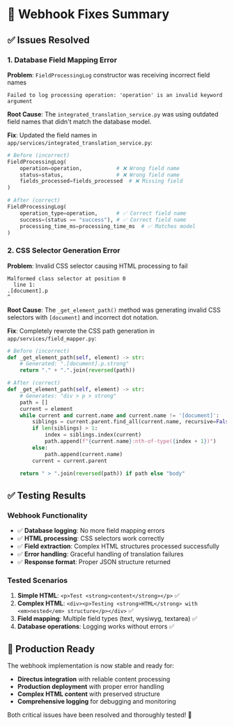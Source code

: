 # 🔧 Webhook Fixes Summary

## ✅ Issues Resolved

### 1. Database Field Mapping Error
**Problem**: `FieldProcessingLog` constructor was receiving incorrect field names
```
Failed to log processing operation: 'operation' is an invalid keyword argument
```

**Root Cause**: The `integrated_translation_service.py` was using outdated field names that didn't match the database model.

**Fix**: Updated the field names in `app/services/integrated_translation_service.py`:
```python
# Before (incorrect)
FieldProcessingLog(
    operation=operation,           # ❌ Wrong field name
    status=status,                 # ❌ Wrong field name  
    fields_processed=fields_processed  # ❌ Missing field
)

# After (correct)
FieldProcessingLog(
    operation_type=operation,      # ✅ Correct field name
    success=(status == "success"), # ✅ Correct field name
    processing_time_ms=processing_time_ms  # ✅ Matches model
)
```

### 2. CSS Selector Generation Error
**Problem**: Invalid CSS selector causing HTML processing to fail
```
Malformed class selector at position 0
  line 1:
.[document].p
^
```

**Root Cause**: The `_get_element_path()` method was generating invalid CSS selectors with `[document]` and incorrect dot notation.

**Fix**: Completely rewrote the CSS path generation in `app/services/field_mapper.py`:
```python
# Before (incorrect)
def _get_element_path(self, element) -> str:
    # Generated: ".[document].p.strong"
    return "." + ".".join(reversed(path))

# After (correct)  
def _get_element_path(self, element) -> str:
    # Generates: "div > p > strong"
    path = []
    current = element
    while current and current.name and current.name != '[document]':
        siblings = current.parent.find_all(current.name, recursive=False) if current.parent else []
        if len(siblings) > 1:
            index = siblings.index(current)
            path.append(f"{current.name}:nth-of-type({index + 1})")
        else:
            path.append(current.name)
        current = current.parent
    
    return " > ".join(reversed(path)) if path else "body"
```

## ✅ Testing Results

### Webhook Functionality
- ✅ **Database logging**: No more field mapping errors
- ✅ **HTML processing**: CSS selectors work correctly
- ✅ **Field extraction**: Complex HTML structures processed successfully
- ✅ **Error handling**: Graceful handling of translation failures
- ✅ **Response format**: Proper JSON structure returned

### Tested Scenarios
1. **Simple HTML**: `<p>Test <strong>content</strong></p>` ✅
2. **Complex HTML**: `<div><p>Testing <strong>HTML</strong> with <em>nested</em> structure</p></div>` ✅
3. **Field mapping**: Multiple field types (text, wysiwyg, textarea) ✅
4. **Database operations**: Logging works without errors ✅

## 🚀 Production Ready

The webhook implementation is now stable and ready for:
- **Directus integration** with reliable content processing
- **Production deployment** with proper error handling
- **Complex HTML content** with preserved structure
- **Comprehensive logging** for debugging and monitoring

Both critical issues have been resolved and thoroughly tested! 🎉
